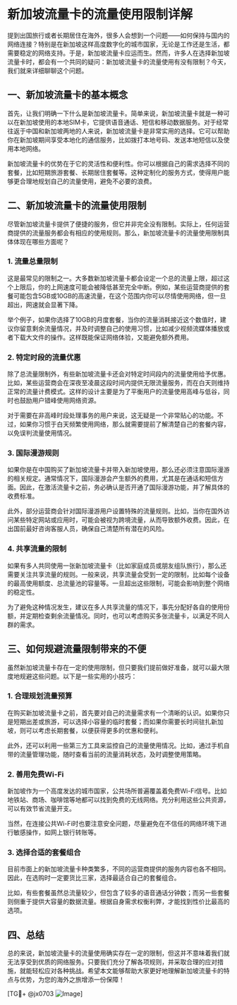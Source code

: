 # 新加坡流量卡的流量使用限制详解

提到出国旅行或者长期居住在海外，很多人会想到一个问题——如何保持与国内的网络连接？特别是在新加坡这样高度数字化的城市国家，无论是工作还是生活，都需要稳定的网络支持。于是，新加坡流量卡应运而生。然而，许多人在选择新加坡流量卡时，都会有一个共同的疑问：新加坡流量卡的流量使用有没有限制？今天，我们就来详细聊聊这个问题。

## 一、新加坡流量卡的基本概念

首先，让我们明确一下什么是新加坡流量卡。简单来说，新加坡流量卡就是一种可以在新加坡使用的本地SIM卡，它提供语音通话、短信和移动数据服务。对于经常往返于中国和新加坡两地的人来说，新加坡流量卡是非常实用的选择。它可以帮助你在新加坡期间享受本地化的通信服务，比如拨打本地号码、发送本地短信以及使用本地网络。

新加坡流量卡的优势在于它的灵活性和便利性。你可以根据自己的需求选择不同的套餐，比如短期旅游套餐、长期居住套餐等。这种定制化的服务方式，使得用户能够更合理地规划自己的流量使用，避免不必要的浪费。

## 二、新加坡流量卡的流量使用限制

尽管新加坡流量卡提供了便捷的服务，但它并非完全没有限制。实际上，任何运营商提供的流量服务都会有相应的使用规则。那么，新加坡流量卡的流量使用限制具体体现在哪些方面呢？

### 1. **流量总量限制**

这是最常见的限制之一。大多数新加坡流量卡都会设定一个总的流量上限，超过这个上限后，你的上网速度可能会被降低甚至完全中断。例如，某些运营商提供的套餐可能包含5GB或10GB的高速流量，在这个范围内你可以尽情使用网络，但一旦超出，网速就会显著下降。

举个例子，如果你选择了10GB的月度套餐，当你的流量消耗接近这个数值时，建议你留意剩余流量情况，并及时调整自己的使用习惯，比如减少视频流媒体播放或者下载大文件的操作。这样既能保证网络体验，又能避免额外费用。

### 2. **特定时段的流量优惠**

除了总流量限制外，有些新加坡流量卡还会对特定时间段内的流量使用给予优惠。比如，某些运营商会在深夜至凌晨这段时间内提供无限流量服务，而在白天则维持正常的流量计费模式。这样的设计主要是为了平衡用户的流量使用高峰与低谷，同时也鼓励用户错峰使用网络资源。

对于需要在非高峰时段处理事务的用户来说，这无疑是一个非常贴心的功能。不过，如果你习惯于白天频繁使用网络，那么就需要提前了解清楚自己的套餐内容，以免误判流量使用情况。

### 3. **国际漫游规则**

如果你是在中国购买了新加坡流量卡并带入新加坡使用，那么还必须注意国际漫游的相关规定。通常情况下，国际漫游会产生额外的费用，尤其是在通话和短信方面。因此，在激活流量卡之前，务必确认是否开通了国际漫游功能，并了解具体的收费标准。

此外，部分运营商会针对国际漫游用户设置特殊的流量规则。比如，当你在国外访问某些特定网站或应用时，可能会被视为跨境流量，从而导致额外收费。因此，在出国前最好咨询客服人员，确保自己清楚所有潜在的风险。

### 4. **共享流量的限制**

如果有多人共同使用一张新加坡流量卡（比如家庭成员或朋友组队旅行），那么还需要关注共享流量的规则。一般来说，共享流量会受到一定的限制，比如每个设备的最高使用额度、总流量池的容量等。一旦超出这些限制，可能会影响到整个网络的稳定性。

为了避免这种情况发生，建议在多人共享流量的情况下，事先分配好各自的使用份额，并定期检查剩余流量情况。同时，也可以考虑购买多张流量卡，以满足不同人群的需求。

## 三、如何规避流量限制带来的不便

虽然新加坡流量卡存在一定的使用限制，但只要我们提前做好准备，就可以最大限度地规避这些问题。以下是一些实用的小技巧：

### 1. **合理规划流量预算**

在购买新加坡流量卡之前，首先要对自己的流量需求有一个清晰的认识。如果你只是短期出差或旅游，可以选择小容量的临时套餐；而如果你需要长时间驻扎新加坡，则可以考虑长期套餐，以便获得更多的优惠和便利。

此外，还可以利用一些第三方工具来监控自己的流量使用情况。比如，通过手机自带的流量管理功能，随时查看当前的流量消耗状态，及时调整使用策略。

### 2. **善用免费Wi-Fi**

新加坡作为一个高度发达的城市国家，公共场所普遍覆盖着免费Wi-Fi信号。比如地铁站、商场、咖啡馆等地都可以找到免费的无线网络。充分利用这些公共资源，可以有效节省流量开支。

当然，在连接公共Wi-Fi时也要注意安全问题，尽量避免在不信任的网络环境下进行敏感操作，如网上银行转账等。

### 3. **选择合适的套餐组合**

目前市面上的新加坡流量卡种类繁多，不同的运营商提供的服务内容也各不相同。因此，在选购时一定要货比三家，选择最适合自己的套餐组合。

比如，有些套餐虽然总流量较少，但包含了较多的语音通话分钟数；而另一些套餐则侧重于提供大容量的数据流量。根据自身需求权衡利弊，才能找到性价比最高的选项。

## 四、总结

总的来说，新加坡流量卡的流量使用确实存在一定的限制，但这并不意味着我们就无法享受到优质的网络服务。只要我们充分了解各项规则，并采取合理的应对措施，就能轻松应对各种挑战。希望本文能够帮助大家更好地理解新加坡流量卡的特点与优势，为您的海外之旅增添一份保障！

[TG💪+ @jx0703 ![Image](https://github.com/user-attachments/assets/dbca1d08-cadb-493c-b0ec-ad6f7a83f270)]